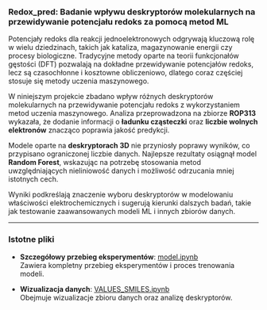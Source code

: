 ### Redox_pred: Badanie wpływu deskryptorów molekularnych na przewidywanie potencjału redoks za pomocą metod ML  

Potencjały redoks dla reakcji jednoelektronowych odgrywają kluczową rolę w wielu dziedzinach, takich jak kataliza, magazynowanie energii czy procesy biologiczne. Tradycyjne metody oparte na teorii funkcjonałów gęstości (DFT) pozwalają na dokładne przewidywanie potencjałów redoks, lecz są czasochłonne i kosztowne obliczeniowo, dlatego coraz częściej stosuje się metody uczenia maszynowego.  

W niniejszym projekcie zbadano wpływ różnych deskryptorów molekularnych na przewidywanie potencjału redoks z wykorzystaniem metod uczenia maszynowego. Analiza przeprowadzona na zbiorze **ROP313** wykazała, że dodanie informacji o **ładunku cząsteczki** oraz **liczbie wolnych elektronów** znacząco poprawia jakość predykcji.  

Modele oparte na **deskryptorach 3D** nie przyniosły poprawy wyników, co przypisano ograniczonej liczbie danych. Najlepsze rezultaty osiągnął model **Random Forest**, wskazując na potrzebę stosowania metod uwzględniających nieliniowość danych i możliwość odrzucania mniej istotnych cech.  

Wyniki podkreślają znaczenie wyboru deskryptorów w modelowaniu właściwości elektrochemicznych i sugerują kierunki dalszych badań, takie jak testowanie zaawansowanych modeli ML i innych zbiorów danych.  

---

### Istotne pliki  

- **Szczegółowy przebieg eksperymentów**: [model.ipynb](https://github.com/igmure/Redox_pred/blob/main/model.ipynb)  
  Zawiera kompletny przebieg eksperymentów i proces trenowania modeli.  

- **Wizualizacja danych**: [VALUES_SMILES.ipynb](https://github.com/igmure/Redox_pred/blob/main/VALUES_SMILES.ipynb)  
  Obejmuje wizualizacje zbioru danych oraz analizę deskryptorów.  
